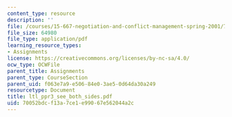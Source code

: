 ```yaml
---
content_type: resource
description: ''
file: /courses/15-667-negotiation-and-conflict-management-spring-2001/70052bdcf13a7ce1e99067e562044a2c_ltl_ppr3_see_both_sides.pdf
file_size: 64980
file_type: application/pdf
learning_resource_types:
- Assignments
license: https://creativecommons.org/licenses/by-nc-sa/4.0/
ocw_type: OCWFile
parent_title: Assignments
parent_type: CourseSection
parent_uid: f063e7a9-e506-84e0-3ae5-0d64da30a249
resourcetype: Document
title: ltl_ppr3_see_both_sides.pdf
uid: 70052bdc-f13a-7ce1-e990-67e562044a2c
---
```

